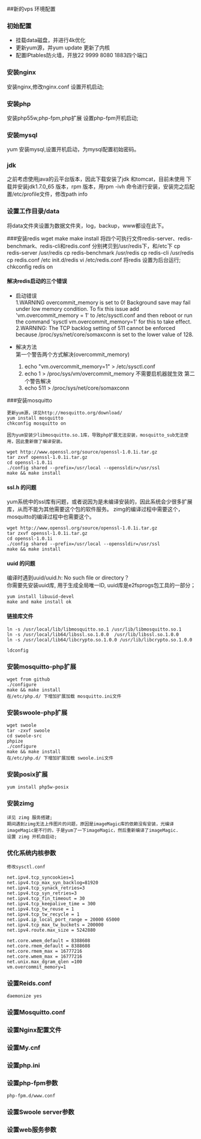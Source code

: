 ##新的vps 环境配置

### 初始配置
- 挂载data磁盘，并进行4k优化
- 更新yum源，并yum update 更新了内核
- 配置IPtables防火墙，开放22 9999 8080 1883四个端口

### 安装nginx
  安装nginx,修改nginx.conf
  设置开机启动;
  
### 安装php

  安装php55w,php-fpm,php扩展
  设置php-fpm开机启动;
  
### 安装mysql
  yum 安装mysql,设置开机启动，为mysql配置初始密码。
  
### jdk
  之前考虑使用java的云平台版本，因此下载安装了jdk 和tomcat，目前未使用
  下载并安装jdk1.7.0_65 版本，rpm 版本，用rpm -ivh 命令进行安装，安装完之后配置/etc/profile文件，修改path info

### 设置工作目录/data
将data文件夹设置为数据文件夹，log，backup，www都设在此下。

###安装redis
    wget
    make
    make install
    将四个可执行文件redis-server、redis-benchmark、redis-cli和redis.conf 分别拷贝到/usr/redis下，和/etc下
	  cp redis-server  /usr/redis
	  cp redis-benchmark /usr/redis
	  cp redis-cli  /usr/redis
	  cp redis.conf  /etc
    init.d/redis
    vi /etc/redis.conf 将redis 设置为后台运行;
    chkconfig redis on
#### 解决redis启动的三个错误
- 启动错误  
    1.WARNING overcommit_memory is set to 0! Background save may fail under low memory condition. To fix this issue add 'vm.overcommit_memory = 1' to /etc/sysctl.conf and then reboot or run the command 'sysctl vm.overcommit_memory=1' for this to take effect.  
    2.WARNING: The TCP backlog setting of 511 cannot be enforced because /proc/sys/net/core/somaxconn is set to the lower value of 128.
    
- 解决方法  
    第一个警告两个方式解决(overcommit_memory)
    1. echo "vm.overcommit_memory=1" > /etc/sysctl.conf
    2. echo 1 > /proc/sys/vm/overcommit_memory  不需要启机器就生效
    第二个警告解决
    1. echo 511 > /proc/sys/net/core/somaxconn

###安装mosquitto

    更新yum源，详见http://mosquitto.org/download/
    yum install mosquitto
    chkconfig mosquitto on
    
    因为yum安装少libmosquitto.so.1库，导致php扩展无法安装，mosquitto_sub无法使用，因此重新做了编译安装。

    wget http://www.openssl.org/source/openssl-1.0.1i.tar.gz
	tar zxvf openssl-1.0.1i.tar.gz
	cd openssl-1.0.1i
	./config shared --prefix=/usr/local --openssldir=/usr/ssl
	make && make install 
	
#### ssl.h 的问题
yum系统中的ssl库有问题，或者说因为是未编译安装的，因此系统会少很多扩展库，从而不能为其他需要这个包的软件服务。
zimg的编译过程中需要这个，mosquitto的编译过程中也需要这个。

	wget http://www.openssl.org/source/openssl-1.0.1i.tar.gz
	tar zxvf openssl-1.0.1i.tar.gz
	cd openssl-1.0.1i
	./config shared --prefix=/usr/local --openssldir=/usr/ssl
	make && make install 
	
#### uuid 的问题
编译时遇到uuid/uuid.h: No such file or directory？  
你需要先安装uuid库, 用于生成全局唯一ID, uuid库是e2fsprogs包工具的一部分；

	yum install libuuid-devel
    make and make install ok
    
#### 链接库文件

	ln -s /usr/local/lib/libmosquitto.so.1 /usr/lib/libmosquitto.so.1
	ln -s /usr/local/lib64/libssl.so.1.0.0  /usr/lib/libssl.so.1.0.0
	ln -s /usr/local/lib64/libcrypto.so.1.0.0 /usr/lib/libcrypto.so.1.0.0
	
	ldconfig 

### 安装mosquitto-php扩展
	wget from github
	./configure
	make && make install
    在/etc/php.d/ 下增加扩展加载 mosquitto.ini文件
	
### 安装swoole-php扩展
    wget swoole
    tar -zxvf swoole
    cd swoole-src
    phpize
    ./configure
    make && make install
    在/etc/php.d/ 下增加扩展加载 swoole.ini文件

### 安装posix扩展
    yum install php5w-posix
    
### 安装zimg
    详见 zimg 服务搭建;
    期间遇到zimg无法上传图片的问题，原因是imageMagic库的依赖没有安装，光编译imageMagic是不行的，于是yum了一下imageMagic，然后重新编译了imageMagic.
    设置 zimg 开机自启动;
    
### 优化系统内核参数
    修改sysctl.conf
    
    net.ipv4.tcp_syncookies=1
    net.ipv4.tcp_max_syn_backlog=81920
    net.ipv4.tcp_synack_retries=3
    net.ipv4.tcp_syn_retries=3
    net.ipv4.tcp_fin_timeout = 30
    net.ipv4.tcp_keepalive_time = 300
    net.ipv4.tcp_tw_reuse = 1
    net.ipv4.tcp_tw_recycle = 1
    net.ipv4.ip_local_port_range = 20000 65000
    net.ipv4.tcp_max_tw_buckets = 200000
    net.ipv4.route.max_size = 5242880
    
    net.core.wmem_default = 8388608
    net.core.rmem_default = 8388608
    net.core.rmem_max = 16777216
    net.core.wmem_max = 16777216
    net.unix.max_dgram_qlen =100
    vm.overcommit_memory=1
    
### 设置Reids.conf
    daemonize yes
    
    
### 设置Mosquitto.conf



    
### 设置Nginx配置文件


### 设置My.cnf


### 设置php.ini


### 设置php-fpm参数
    php-fpm.d/www.conf

### 设置Swoole server参数


### 设置web服务参数


